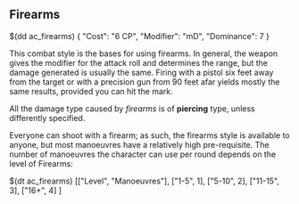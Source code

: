 ## Firearms

$(dd ac_firearms)
{
   "Cost": "6 CP",
   "Modifier": "mD",
   "Dominance": 7
}

This combat style is the bases for using firearms. In general, the weapon gives
the modifier for the attack roll and determines the range, but the damage
generated is usually the same. Firing with a pistol six feet away from the
target or with a precision gun from 90 feet afar yields mostly the same results,
provided you can hit the mark.

All the damage type caused by *firearms* is of __piercing__ type, unless differently
specified.

Everyone can shoot with a firearm; as such, the firearms style is available to
anyone, but most manoeuvres have a relatively high pre-requisite.
The number of manoeuvres the character can use per round depends on the level of
Firearms:

$(dt ac_firearms)
[["Level", "Manoeuvres"],
["1-5", 1],
["5-10", 2],
["11-15", 3],
["16+", 4]
]
